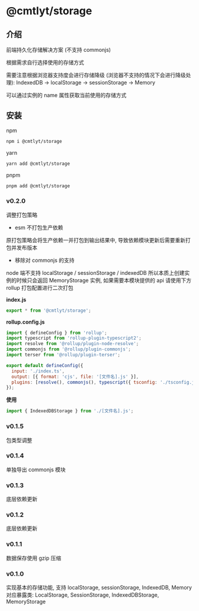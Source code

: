# @cmtlyt/storage

## 介绍

前端持久化存储解决方案 (不支持 commonjs)

根据需求自行选择使用的存储方式

需要注意根据浏览器支持度会进行存储降级 (浏览器不支持的情况下会进行降级处理): IndexedDB -> localStorage -> sessionStorage -> Memory

可以通过实例的 name 属性获取当前使用的存储方式

## 安装

npm

```bash
npm i @cmtlyt/storage
```

yarn

```bash
yarn add @cmtlyt/storage
```

pnpm

```bash
pnpm add @cmtlyt/storage
```

### v0.2.0

调整打包策略

- esm 不打包生产依赖

原打包策略会将生产依赖一并打包到输出结果中, 导致依赖模块更新后需要重新打包并发布版本

- 移除对 commonjs 的支持

node 端不支持 localStorage / sessionStorage / indexedDB 所以本质上创建实例的时候只会返回 MemoryStorage 实例, 如果需要本模块提供的 api 请使用下方 rollup 打包配置进行二次打包

**index.js**

```js
export * from '@cmtlyt/storage';
```

**rollup.config.js**

```js
import { defineConfig } from 'rollup';
import typescript from 'rollup-plugin-typescript2';
import resolve from '@rollup/plugin-node-resolve';
import commonjs from '@rollup/plugin-commonjs';
import terser from '@rollup/plugin-terser';

export default defineConfig({
  input: './index.ts',
  output: [{ format: 'cjs', file: '[文件名].js' }],
  plugins: [resolve(), commonjs(), typescript({ tsconfig: './tsconfig.json' }), terser()],
});
```

**使用**

```js
import { IndexedDBStorage } from './[文件名].js';
```

### v0.1.5

包类型调整

### v0.1.4

单独导出 commonjs 模块

### v0.1.3

底层依赖更新

### v0.1.2

底层依赖更新

### v0.1.1

数据保存使用 gzip 压缩

### v0.1.0

实现基本的存储功能, 支持 localStorage, sessionStorage, IndexedDB, Memory
对应暴露类: LocalStorage, SessionStorage, IndexedDBStorage, MemoryStorage
